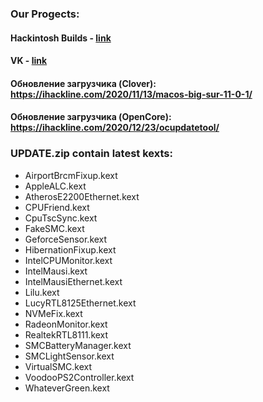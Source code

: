 ### Our Progects:
#### Hackintosh Builds - [link](http://ihackline.com)
#### VK - [link](https://vk.com/ustanovkamacos)

#### Обновление загрузчика (Clover): https://ihackline.com/2020/11/13/macos-big-sur-11-0-1/
#### Обновление загрузчика (OpenCore): https://ihackline.com/2020/12/23/ocupdatetool/

### UPDATE.zip contain latest kexts:
- AirportBrcmFixup.kext
- AppleALC.kext
- AtherosE2200Ethernet.kext
- CPUFriend.kext
- CpuTscSync.kext
- FakeSMC.kext
- GeforceSensor.kext
- HibernationFixup.kext
- IntelCPUMonitor.kext
- IntelMausi.kext
- IntelMausiEthernet.kext
- Lilu.kext
- LucyRTL8125Ethernet.kext
- NVMeFix.kext
- RadeonMonitor.kext
- RealtekRTL8111.kext
- SMCBatteryManager.kext
- SMCLightSensor.kext
- VirtualSMC.kext
- VoodooPS2Controller.kext
- WhateverGreen.kext
